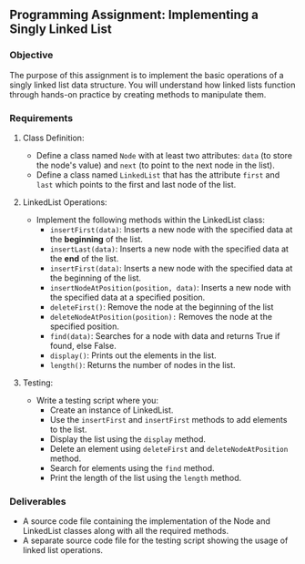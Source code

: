 ## Programming Assignment: Implementing a Singly Linked List

### Objective 
The purpose of this assignment is to implement the basic operations of a singly linked list data structure. You will understand how linked lists function through hands-on practice by creating methods to manipulate them.

### Requirements
1. Class Definition:
   - Define a class named ```Node``` with at least two attributes: ```data``` (to store the node's value) and ```next``` (to point to the next node in the list).
   - Define a class named ```LinkedList``` that has the attribute ```first``` and ```last``` which points to the first and last node of the list.
2. LinkedList Operations:
    - Implement the following methods within the LinkedList class:
      - ```insertFirst(data)```: Inserts a new node with the specified data at the **beginning** of the list.
      - ```insertLast(data)```: Inserts a new node with the specified data at the **end** of the list.
      - ```insertFirst(data)```: Inserts a new node with the specified data at the beginning of the list.
      - ```insertNodeAtPosition(position, data)```: Inserts a new node with the specified data at a specified position.
      - ```deleteFirst()```: Remove the node at the beginning of the list 
      - ```deleteNodeAtPosition(position):``` Removes the node at the specified position.
      - ```find(data)```: Searches for a node with data and returns True if found, else False.
      - ```display()```: Prints out the elements in the list.
      - ```length()```: Returns the number of nodes in the list.

3. Testing:
   - Write a testing script where you:
     - Create an instance of LinkedList.
     - Use the ```insertFirst``` and ```insertFirst``` methods to add elements to the list.
     - Display the list using the ```display``` method.
     - Delete an element using ```deleteFirst``` and ```deleteNodeAtPosition``` method.
     - Search for elements using the ```find``` method.
     - Print the length of the list using the ```length``` method.

### Deliverables

- A source code file containing the implementation of the Node and LinkedList classes along with all the required methods.
- A separate source code file for the testing script showing the usage of linked list operations.
